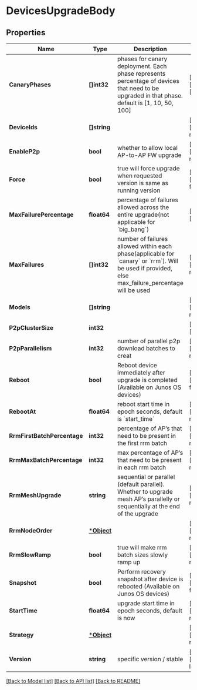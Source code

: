 # DevicesUpgradeBody

## Properties
Name | Type | Description | Notes
------------ | ------------- | ------------- | -------------
**CanaryPhases** | **[]int32** | phases for canary deployment. Each phase represents percentage of devices that need to be upgraded in that phase. default is [1, 10, 50, 100] | [optional] [default to [1,10,50,100]]
**DeviceIds** | **[]string** |  | [optional] [default to null]
**EnableP2p** | **bool** | whether to allow local AP-to-AP FW upgrade | [optional] [default to null]
**Force** | **bool** | true will force upgrade when requested version is same as running version | [optional] [default to false]
**MaxFailurePercentage** | **float64** | percentage of failures allowed across the entire upgrade(not applicable for &#x60;big_bang&#x60;) | [optional] [default to 5]
**MaxFailures** | **[]int32** | number of failures allowed within each phase(applicable for &#x60;canary&#x60; or &#x60;rrm&#x60;). Will be used if provided, else max_failure_percentage will be used | [optional] [default to null]
**Models** | **[]string** |  | [optional] [default to null]
**P2pClusterSize** | **int32** |  | [optional] [default to 10]
**P2pParallelism** | **int32** | number of parallel p2p download batches to creat | [optional] [default to null]
**Reboot** | **bool** | Reboot device immediately after upgrade is completed (Available on Junos OS devices) | [optional] [default to false]
**RebootAt** | **float64** | reboot start time in epoch seconds, default is &#x60;start_time&#x60; | [optional] [default to null]
**RrmFirstBatchPercentage** | **int32** | percentage of AP’s that need to be present in the first rrm batch | [optional] [default to null]
**RrmMaxBatchPercentage** | **int32** | max percentage of AP’s that need to be present in each rrm batch | [optional] [default to null]
**RrmMeshUpgrade** | **string** | sequential or parallel (default parallel). Whether to upgrade mesh AP’s parallelly or sequentially at the end of the upgrade | [optional] [default to null]
**RrmNodeOrder** | [***Object**](.md) |  | [optional] [default to null]
**RrmSlowRamp** | **bool** | true will make rrm batch sizes slowly ramp up | [optional] [default to null]
**Snapshot** | **bool** | Perform recovery snapshot after device is rebooted (Available on Junos OS devices) | [optional] [default to false]
**StartTime** | **float64** | upgrade start time in epoch seconds, default is now | [optional] [default to null]
**Strategy** | [***Object**](.md) |  | [optional] [default to null]
**Version** | **string** | specific version / stable | [optional] [default to latest]

[[Back to Model list]](../README.md#documentation-for-models) [[Back to API list]](../README.md#documentation-for-api-endpoints) [[Back to README]](../README.md)

